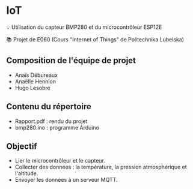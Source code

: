 # IoT
💡 Utilisation du capteur BMP280 et du microcontrôleur ESP12E

📚 Projet de E060 (Cours "Internet of Things" de Politechnika Lubelska)

## Composition de l'équipe de projet

  * Anaïs Débureaux
  * Anaëlle Hennion
  * Hugo Lesobre 
  
## Contenu du répertoire
  
  * Rapport.pdf : rendu du projet
  * bmp280.ino : programme Arduino

## Objectif 

* Lier le microcontrôleur et le capteur.
* Collecter des données : la température, la pression atmosphérique et l'altitude.
* Envoyer les données à un serveur MQTT.
